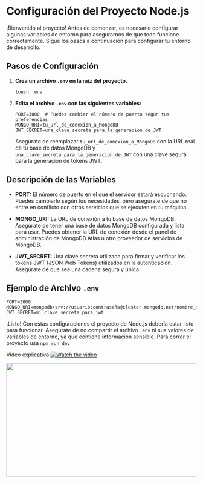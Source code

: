 # Configuración del Proyecto Node.js

¡Bienvenido al proyecto! Antes de comenzar, es necesario configurar algunas variables de entorno para asegurarnos de que todo funcione correctamente. Sigue los pasos a continuación para configurar tu entorno de desarrollo.

## Pasos de Configuración

1. **Crea un archivo `.env` en la raíz del proyecto.**

   ```plaintext
   touch .env
   ```

2. **Edita el archivo `.env` con las siguientes variables:**

   ```plaintext
   PORT=3000  # Puedes cambiar el número de puerto según tus preferencias
   MONGO_URI=tu_url_de_conexion_a_MongoDB
   JWT_SECRET=una_clave_secreta_para_la_generacion_de_JWT
   ```

   Asegúrate de reemplazar `tu_url_de_conexion_a_MongoDB` con la URL real de tu base de datos MongoDB y `una_clave_secreta_para_la_generacion_de_JWT` con una clave segura para la generación de tokens JWT.

## Descripción de las Variables

- **PORT:** El número de puerto en el que el servidor estará escuchando. Puedes cambiarlo según tus necesidades, pero asegúrate de que no entre en conflicto con otros servicios que se ejecuten en tu máquina.

- **MONGO_URI:** La URL de conexión a tu base de datos MongoDB. Asegúrate de tener una base de datos MongoDB configurada y lista para usar. Puedes obtener la URL de conexión desde el panel de administración de MongoDB Atlas u otro proveedor de servicios de MongoDB.

- **JWT_SECRET:** Una clave secreta utilizada para firmar y verificar los tokens JWT (JSON Web Tokens) utilizados en la autenticación. Asegúrate de que sea una cadena segura y única.

## Ejemplo de Archivo `.env`

```plaintext
PORT=3000
MONGO_URI=mongodb+srv://usuario:contraseña@cluster.mongodb.net/nombre_de_la_base_de_datos
JWT_SECRET=mi_clave_secreta_para_jwt
```

¡Listo! Con estas configuraciones el proyecto de Node.js debería estar listo para funcionar. Asegúrate de no compartir el archivo `.env` ni sus valores de variables de entorno, ya que contiene información sensible. Para correr el proyecto usa `npm run dev`

Video explicativo
[![Watch the video](https://img.youtube.com/vi/95IKYvvALi8/hqdefault.jpg)](https://www.youtube.com/embed/95IKYvvALi8)

[<img src="https://img.youtube.com/vi/95IKYvvALi8/hqdefault.jpg" width="600" height="300"
/>](https://www.youtube.com/embed/95IKYvvALi8)
